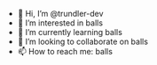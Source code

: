 - 👋 Hi, I’m @trundler-dev
- 👀 I’m interested in balls
- 🌱 I’m currently learning balls
- 💞️ I’m looking to collaborate on balls
- 📫 How to reach me: balls

<!---
trundler-dev/trundler-dev is a ✨ special ✨ repository because its `README.md` (this file) appears on your GitHub profile.
You can click the Preview link to take a look at your changes.
--->
